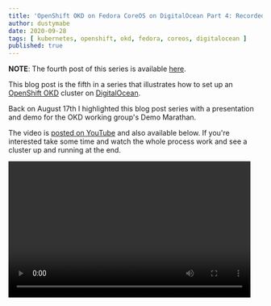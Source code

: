 ```yaml
---
title: 'OpenShift OKD on Fedora CoreOS on DigitalOcean Part 4: Recorded Demo'
author: dustymabe
date: 2020-09-28
tags: [ kubernetes, openshift, okd, fedora, coreos, digitalocean ]
published: true
---
```


**NOTE**: The fourth post of this series is available [here](/2020/09/27/openshift-okd-on-fedora-coreos-on-digitalocean-part-3-upgrading/).

This blog post is the fifth in a series that illustrates how to 
set up an [OpenShift OKD](https://www.okd.io/) cluster on 
[DigitalOcean](https://www.digitalocean.com/).

Back on August 17th I highlighted this blog post series with a
presentation and demo for the OKD working group's Demo Marathan.

The video is [posted on YouTube](https://www.youtube.com/watch?v=Ow-AFgUQOqk)
and also available below. If you're interested take some time and
watch the whole process work and see a cluster up and running at the end.

<video controls width="480" height="270" src="https://dustymabecom.sfo2.digitaloceanspaces.com/2020-09-28_OKD-FCOS-DigitalOcean.mp4"></video>
